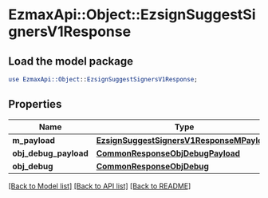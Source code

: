 # EzmaxApi::Object::EzsignSuggestSignersV1Response

## Load the model package
```perl
use EzmaxApi::Object::EzsignSuggestSignersV1Response;
```

## Properties
Name | Type | Description | Notes
------------ | ------------- | ------------- | -------------
**m_payload** | [**EzsignSuggestSignersV1ResponseMPayload**](EzsignSuggestSignersV1ResponseMPayload.md) |  | 
**obj_debug_payload** | [**CommonResponseObjDebugPayload**](CommonResponseObjDebugPayload.md) |  | [optional] 
**obj_debug** | [**CommonResponseObjDebug**](CommonResponseObjDebug.md) |  | [optional] 

[[Back to Model list]](../README.md#documentation-for-models) [[Back to API list]](../README.md#documentation-for-api-endpoints) [[Back to README]](../README.md)


